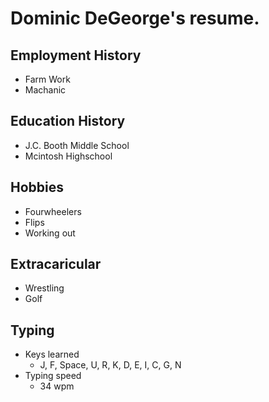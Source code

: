 # Dominic DeGeorge's resume.

## Employment History
- Farm Work
- Machanic

## Education History
- J.C. Booth Middle School
- Mcintosh Highschool 

## Hobbies
- Fourwheelers
- Flips
- Working out

## Extracaricular
- Wrestling
- Golf

## Typing
- Keys learned
  - J, F, Space, U, R, K, D, E, I, C, G, N
- Typing speed
  - 34 wpm
